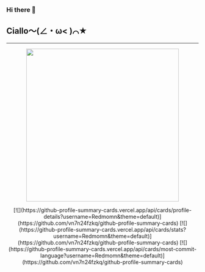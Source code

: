 ### Hi there 👋

## Ciallo～(∠・ω< )⌒★

<!--
**Redmomn/Redmomn** is a ✨ _special_ ✨ repository because its `README.md` (this file) appears on your GitHub profile.

Here are some ideas to get you started:

- 🔭 I’m currently working on ...
- 🌱 I’m currently learning ...
- 👯 I’m looking to collaborate on ...
- 🤔 I’m looking for help with ...
- 💬 Ask me about ...
- 📫 How to reach me: ...
- 😄 Pronouns: ...
- ⚡ Fun fact: ...
-->

-------

<p align="center">
  <img src="https://github-readme-stats.vercel.app/api?username=Redmomn&count_private=true&show_icons=true&bg_color=15,f2f7fd,E0EAFC" width="400px"/>
</p>

<p align="center">
[![](https://github-profile-summary-cards.vercel.app/api/cards/profile-details?username=Redmomn&theme=default)](https://github.com/vn7n24fzkq/github-profile-summary-cards)
[![](https://github-profile-summary-cards.vercel.app/api/cards/stats?username=Redmomn&theme=default)](https://github.com/vn7n24fzkq/github-profile-summary-cards)
[![](https://github-profile-summary-cards.vercel.app/api/cards/most-commit-language?username=Redmomn&theme=default)](https://github.com/vn7n24fzkq/github-profile-summary-cards)
</p>
